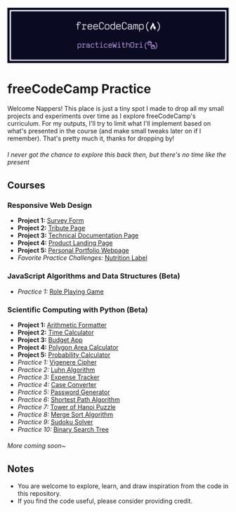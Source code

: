 ![banner](/freecodecamp-practice-banner.png)

# freeCodeCamp Practice

Welcome Nappers! This place is just a tiny spot I made to drop all my small projects and experiments over time as I explore freeCodeCamp's curriculum. For my outputs, I'll try to limit what I'll implement based on what's presented in the course (and make small tweaks later on if I remember). That's pretty much it, thanks for dropping by!

###### *I never got the chance to explore this back then, but there's no time like the present*

## Courses

### Responsive Web Design

- **Project 1:** [Survey Form](/responsive-web-design/survey-form/)
- **Project 2:** [Tribute Page](/responsive-web-design/tribute-page/)
- **Project 3:** [Technical Documentation Page](/responsive-web-design/technical-documentation-page/)
- **Project 4:** [Product Landing Page](responsive-web-design/product-landing-page/)
- **Project 5:** [Personal Portfolio Webpage](responsive-web-design/personal-portfolio-webpage/)
- *Favorite Practice Challenges:* [Nutrition Label](/responsive-web-design/nutrition-label/)

### JavaScript Algorithms and Data Structures (Beta)

- *Practice 1:* [Role Playing Game](/javascript-algorithms-and-data-structures/role-playing-game/)

### Scientific Computing with Python (Beta)

- **Project 1:** [Arithmetic Formatter](/scientific-computing-with-python/projects/ArithmeticFormatter.py)
- **Project 2:** [Time Calculator](/scientific-computing-with-python/projects/TimeCalculator.py)
- **Project 3:** [Budget App](/scientific-computing-with-python/projects/BudgetApp.py)
- **Project 4:** [Polygon Area Calculator](/scientific-computing-with-python/projects/PolygonAreaCalculator.py)
- **Project 5:** [Probability Calculator](/scientific-computing-with-python/projects/ProbabilityCalculator.py)
- *Practice 1:* [Vigenere Cipher](/scientific-computing-with-python/practices/VigenereCipher.py)
- *Practice 2:* [Luhn Algorithm](/scientific-computing-with-python/practices/LuhnAlgorithm.py)
- *Practice 3:* [Expense Tracker](/scientific-computing-with-python/practices/ExpenseTracker.py)
- *Practice 4:* [Case Converter](/scientific-computing-with-python/practices/CaseConverter.py)
- *Practice 5:* [Password Generator](/scientific-computing-with-python/practices/PasswordGenerator.py)
- *Practice 6:* [Shortest Path Algorithm](/scientific-computing-with-python/practices/ShortestPathAlgorithm.py)
- *Practice 7:* [Tower of Hanoi Puzzle](/scientific-computing-with-python/practices/TowerOfHanoiPuzzle.py)
- *Practice 8:* [Merge Sort Algorithm](/scientific-computing-with-python/practices/MergeSortAlgorithm.py)
- *Practice 9:* [Sudoku Solver](/scientific-computing-with-python/practices/SudokuSolver.py)
- *Practice 10:* [Binary Search Tree](/scientific-computing-with-python/practices/BinarySearchTree.py)

###### *More coming soon~*

## Notes

- You are welcome to explore, learn, and draw inspiration from the code in this repository.
- If you find the code useful, please consider providing credit.
